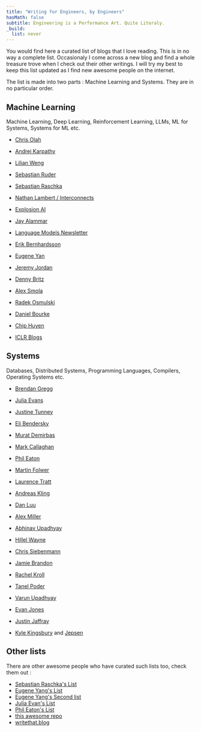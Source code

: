 ```yaml
---
title: "Writing for Engineers, by Engineers"
hasMath: false
subtitle: Engineering is a Performance Art. Quite Literaly.  
_build:
  list: never
---
```

You would find here a curated list of blogs that I love reading. This is in no way a complete list. 
Occasionaly I come across a new blog and find a whole treasure trove when I check out their other writings. I will try my best to keep this list updated as I find new awesome people on the internet. 

The list is made into two parts : Machine Learning and Systems. They are in no particular order. 
## Machine Learning 
Machine Learning, Deep Learning, Reinforcement Learning, LLMs, ML for Systems, Systems for ML etc. 

- [Chris Olah](https://colah.github.io/)

- [Andrej Karpathy](https://karpathy.ai/)

- [Lilian Weng](https://lilianweng.github.io/lil-log/) 

- [Sebastian Ruder](https://ruder.io/)

- [Sebastian Raschka](https://sebastianraschka.com/blog/) 

- [Nathan Lambert / Interconnects](https://www.interconnects.ai/) 

- [Explosion AI](https://explosion.ai/) 

- [Jay Alammar](https://jalammar.github.io/)

- [Language Models Newsletter](https://newsletter.languagemodels.co/)

- [Erik Bernhardsson](https://erikbern.com/) 

- [Eugene Yan](https://eugeneyan.com/writing/aireadingclub/) 

- [Jeremy Jordan](https://www.jeremyjordan.me/distributed-training/) 

- [Denny Britz](https://dennybritz.com/) 

- [Alex Smola](https://alex.smola.org/blog.html) 

- [Radek Osmulski](https://radekosmulski.com/) 

- [Daniel Bourke](https://www.mrdbourke.com/) 

- [Chip Huyen](https://huyenchip.com/blog/) 

- [ICLR Blogs](https://iclr-blogposts.github.io/2025/blog/index.html) 
## Systems  
Databases, Distributed Systems, Programming Languages, Compilers, Operating Systems etc. 
- [Brendan Gregg](https://www.brendangregg.com/blog) 

- [Julia Evans](https://jvns.ca)

- [Justine Tunney](https://justine.lol) 

- [Eli Bendersky](https://eli.thegreenplace.net/) 

- [Murat Demirbas](https://muratbuffalo.blogspot.com/) 

- [Mark Callaghan](http://smalldatum.blogspot.com/) 

- [Phil Eaton](https://eatonphil.com/blog.html) 

- [Martin Folwer](https://martinfowler.com)

- [Laurence Tratt](https://tratt.net/laurie/blog/archive.html)

- [Andreas Kling](https://awesomekling.github.io/) 

- [Dan Luu](https://danluu.com/) 

- [Alex Miller](https://transactional.blog) 

- [Abhinav Upadhyay](https://blog.codingconfessions.com) 

- [Hillel Wayne](https://www.hillelwayne.com/) 

- [Chris Siebenmann](https://utcc.utoronto.ca/~cks/space/blog/)

- [Jamie Brandon](https://scattered-thoughts.net/) 

- [Rachel Kroll](https://rachelbythebay.com/w/) 

- [Tanel Poder](https://tanelpoder.com)

- [Varun Upadhyay](https://distributed-computing-musings.com) 

- [Evan Jones](https://www.evanjones.ca/) 

- [Justin Jaffray](https://buttondown.com/jaffray/archive/)

- [Kyle Kingsbury](https://aphyr.com/posts) and [Jepsen](https://jepsen.io/analyses) 
## Other lists 
There are other awesome people who have curated such lists too, check them out : 
- [Sebastian Raschka's List](https://magazine.sebastianraschka.com/recommendations)
- [Eugene Yang's List](https://github.com/eugeneyan/applied-ml)
- [Eugene Yang's Second list](https://applyingml.com)
- [Julia Evan's List](https://jvns.ca/blogroll/)
- [Phil Eaton's List](https://eatonphil.com/blogs.html) 
- [this awesome repo](https://github.com/kilimchoi/engineering-blogs)
- [writethat.blog](https://writethat.blog)

